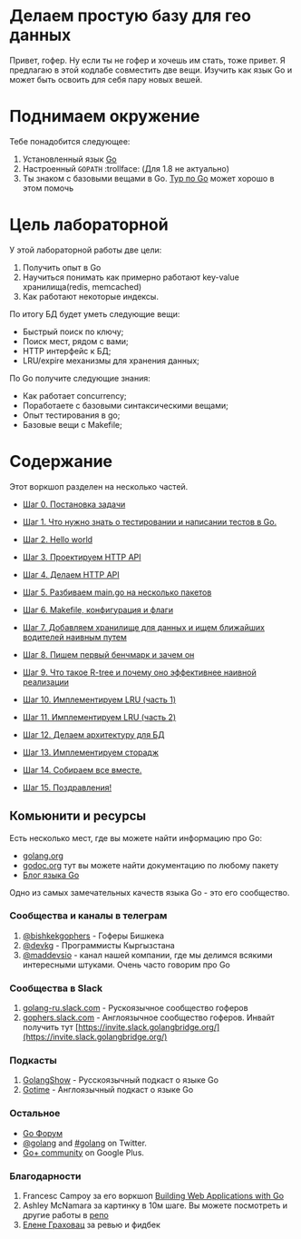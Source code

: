 # Делаем простую базу для гео данных

Привет, гофер. Ну если ты не гофер и хочешь им стать, тоже привет.  Я предлагаю в этой кодлабе совместить две вещи. Изучить как язык Go и может быть освоить для себя пару новых вешей. 

# Поднимаем окружение
Тебе понадобится следующее:

1. Установленный язык [Go](https://golang.org/)
2. Настроенный `GOPATH` :trollface: (Для 1.8 не актуально)
3. Ты знаком с базовыми вещами в Go. [Тур по Go](https://tour.golang.org/) может хорошо в этом помочь

# Цель лабораторной

У этой лабораторной работы две цели:

1. Получить опыт в Go
2. Научиться понимать как примерно работают key-value хранилища(redis, memcached) 
3. Как работают некоторые индексы.

По итогу БД будет уметь следующие вещи:

* Быстрый поиск по ключу;
* Поиск мест, рядом с вами;
* HTTP интерфейс к БД;
* LRU/expire механизмы для хранения данных;

По Go получите следующие знания:

* Как работает concurrency;
* Поработаете с базовыми синтаксическими вещами;
* Опыт тестирования в go;
* Базовые вещи с Makefile;

# Содержание

Этот воркшоп разделен на несколько частей.

* [Шаг 0. Постановка задачи](step00/README.md)
* [Шаг 1. Что нужно знать о тестировании и написании тестов в Go.](step01/README.md)
* [Шаг 2. Hello world](step02/README.md)
* [Шаг 3. Проектируем HTTP API](step03/README.md)
* [Шаг 4. Делаем HTTP API](step04/README.md)
* [Шаг 5. Разбиваем main.go на несколько пакетов](step05/README.md)
* [Шаг 6. Makefile, конфигурация и флаги](step06/README.md)
* [Шаг 7. Добавляем хранилище для данных и ищем ближайших водителей наивным путем](step07/README.md)
* [Шаг 8. Пишем первый бенчмарк и зачем он](step08/README.md)
* [Шаг 9. Что такое R-tree и почему оно эффективнее наивной реализации](step09/README.md)
* [Шаг 10. Имплементируем LRU (часть 1)](step10/README.md)
* [Шаг 11. Имплементируем LRU (часть 2)](step11/README.md)

* [Шаг 12. Делаем архитектуру для БД](step10/README.md)
* [Шаг 13. Имплементируем сторадж](step11/README.md)
* [Шаг 14. Собираем все вместе.](step14/README.md)
* [Шаг 15. Поздравления!](step15/README.md)

## Комьюнити и ресурсы

Есть несколько мест, где вы можете найти информацию про Go:

- [golang.org](https://golang.org)
- [godoc.org](https://godoc.org) тут вы можете найти документацию по любому пакету
- [Блог языка Go](https://blog.golang.org)

Одно из самых замечательных качеств языка Go - это его сообщество. 
### Сообщества и каналы в телеграм

1. [@bishkekgophers](https://telegram.me/bishkekgophers) - Гоферы Бишкека
2. [@devkg](https://telegram.me/devkg) - Программисты Кыргызстана
3. [@maddevsio](https://telegram.me/maddevsio) - канал нашей компании, где мы делимся всякими интересными штуками. Очень часто говорим про Go

### Сообщества в Slack

1. [golang-ru.slack.com](golang-ru.slack.com) - Рускоязычное сообщество гоферов
2. [gophers.slack.com](gophers.slack.com) - Англоязычное сообщество гоферов. Инвайт получить тут [https://invite.slack.golangbridge.org/](https://invite.slack.golangbridge.org/)


### Подкасты

1. [GolangShow](https://golangshow.com) - Русскоязычный подкаст о языке Go
2. [Gotime](http://gotime.fm) - Англоязычный подкаст о языке Go

### Остальное
- [Go Форум](https://forum.golangbridge.org/)
- [@golang](https://twitter.com/golang) and [#golang](https://twitter.com/search?q=%23golang) on Twitter.
- [Go+ community](https://plus.google.com/u/1/communities/114112804251407510571) on Google Plus.

### Благодарности

1. Francesc Campoy за его воркшоп [Building Web Applications with Go](https://github.com/campoy/go-web-workshop/)
2. Ashley McNamara за картинку в 10м шаге. Вы можете посмотреть и другие работы в [репо](https://github.com/ashleymcnamara/gophers)
3. [Елене Граховац](https://twitter.com/webdeva) за ревью и фидбек
